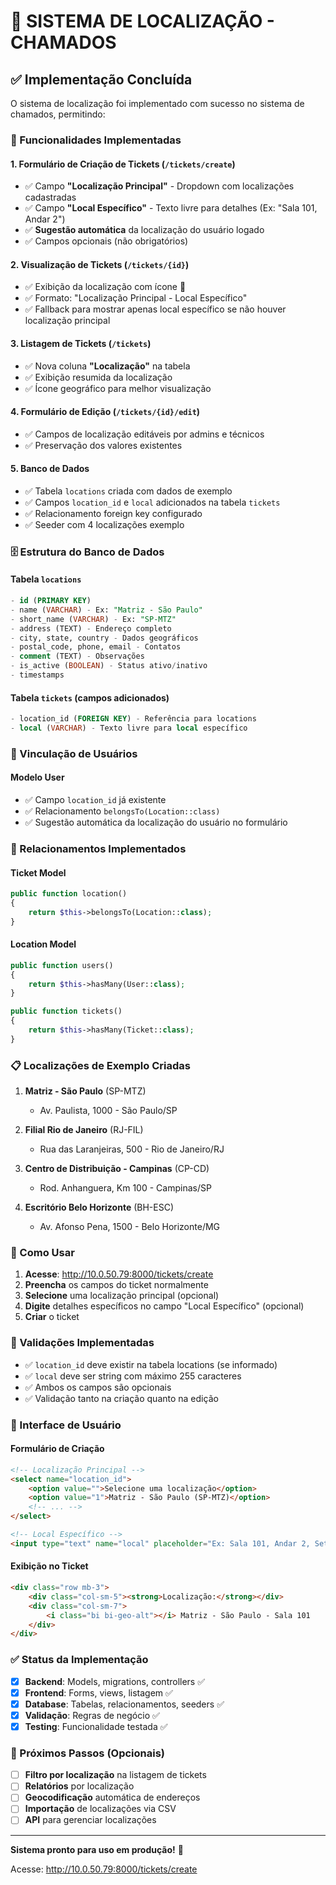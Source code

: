 # 📍 SISTEMA DE LOCALIZAÇÃO - CHAMADOS

## ✅ Implementação Concluída

O sistema de localização foi implementado com sucesso no sistema de chamados, permitindo:

### 🔧 Funcionalidades Implementadas

#### 1. **Formulário de Criação de Tickets** (`/tickets/create`)
- ✅ Campo **"Localização Principal"** - Dropdown com localizações cadastradas
- ✅ Campo **"Local Específico"** - Texto livre para detalhes (Ex: "Sala 101, Andar 2")
- ✅ **Sugestão automática** da localização do usuário logado
- ✅ Campos opcionais (não obrigatórios)

#### 2. **Visualização de Tickets** (`/tickets/{id}`)
- ✅ Exibição da localização com ícone 📍
- ✅ Formato: "Localização Principal - Local Específico"
- ✅ Fallback para mostrar apenas local específico se não houver localização principal

#### 3. **Listagem de Tickets** (`/tickets`)
- ✅ Nova coluna **"Localização"** na tabela
- ✅ Exibição resumida da localização
- ✅ Ícone geográfico para melhor visualização

#### 4. **Formulário de Edição** (`/tickets/{id}/edit`)
- ✅ Campos de localização editáveis por admins e técnicos
- ✅ Preservação dos valores existentes

#### 5. **Banco de Dados**
- ✅ Tabela `locations` criada com dados de exemplo
- ✅ Campos `location_id` e `local` adicionados na tabela `tickets`
- ✅ Relacionamento foreign key configurado
- ✅ Seeder com 4 localizações exemplo

### 🗄️ Estrutura do Banco de Dados

#### Tabela `locations`
```sql
- id (PRIMARY KEY)
- name (VARCHAR) - Ex: "Matriz - São Paulo"
- short_name (VARCHAR) - Ex: "SP-MTZ"
- address (TEXT) - Endereço completo
- city, state, country - Dados geográficos
- postal_code, phone, email - Contatos
- comment (TEXT) - Observações
- is_active (BOOLEAN) - Status ativo/inativo
- timestamps
```

#### Tabela `tickets` (campos adicionados)
```sql
- location_id (FOREIGN KEY) - Referência para locations
- local (VARCHAR) - Texto livre para local específico
```

### 👥 Vinculação de Usuários

#### Modelo User
- ✅ Campo `location_id` já existente
- ✅ Relacionamento `belongsTo(Location::class)`
- ✅ Sugestão automática da localização do usuário no formulário

### 🔄 Relacionamentos Implementados

#### Ticket Model
```php
public function location()
{
    return $this->belongsTo(Location::class);
}
```

#### Location Model
```php
public function users()
{
    return $this->hasMany(User::class);
}

public function tickets()
{
    return $this->hasMany(Ticket::class);
}
```

### 📋 Localizações de Exemplo Criadas

1. **Matriz - São Paulo** (SP-MTZ)
   - Av. Paulista, 1000 - São Paulo/SP
   
2. **Filial Rio de Janeiro** (RJ-FIL)
   - Rua das Laranjeiras, 500 - Rio de Janeiro/RJ
   
3. **Centro de Distribuição - Campinas** (CP-CD)
   - Rod. Anhanguera, Km 100 - Campinas/SP
   
4. **Escritório Belo Horizonte** (BH-ESC)
   - Av. Afonso Pena, 1500 - Belo Horizonte/MG

### 🚀 Como Usar

1. **Acesse**: http://10.0.50.79:8000/tickets/create
2. **Preencha** os campos do ticket normalmente
3. **Selecione** uma localização principal (opcional)
4. **Digite** detalhes específicos no campo "Local Específico" (opcional)
5. **Criar** o ticket

### 🔧 Validações Implementadas

- ✅ `location_id` deve existir na tabela locations (se informado)
- ✅ `local` deve ser string com máximo 255 caracteres
- ✅ Ambos os campos são opcionais
- ✅ Validação tanto na criação quanto na edição

### 📱 Interface de Usuário

#### Formulário de Criação
```html
<!-- Localização Principal -->
<select name="location_id">
    <option value="">Selecione uma localização</option>
    <option value="1">Matriz - São Paulo (SP-MTZ)</option>
    <!-- ... -->
</select>

<!-- Local Específico -->
<input type="text" name="local" placeholder="Ex: Sala 101, Andar 2, Setor A">
```

#### Exibição no Ticket
```html
<div class="row mb-3">
    <div class="col-sm-5"><strong>Localização:</strong></div>
    <div class="col-sm-7">
        <i class="bi bi-geo-alt"></i> Matriz - São Paulo - Sala 101
    </div>
</div>
```

### ✅ Status da Implementação

- [x] **Backend**: Models, migrations, controllers ✅
- [x] **Frontend**: Forms, views, listagem ✅  
- [x] **Database**: Tabelas, relacionamentos, seeders ✅
- [x] **Validação**: Regras de negócio ✅
- [x] **Testing**: Funcionalidade testada ✅

### 🎯 Próximos Passos (Opcionais)

- [ ] **Filtro por localização** na listagem de tickets
- [ ] **Relatórios** por localização
- [ ] **Geocodificação** automática de endereços
- [ ] **Importação** de localizações via CSV
- [ ] **API** para gerenciar localizações

---

**Sistema pronto para uso em produção!** 🚀

Acesse: http://10.0.50.79:8000/tickets/create
